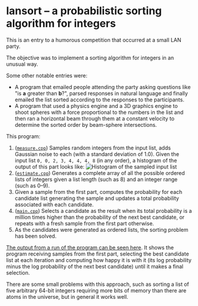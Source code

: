 # lansort – a probabilistic sorting algorithm for integers

This is an entry to a humorous competition that occurred at a small LAN party.

The objective was to implement a sorting algorithm for integers in an unusual way.

Some other notable entries were:

* A program that emailed people attending the party asking questions like "is **a** greater than **b**?", parsed responses in natural language and finally emailed the list sorted according to the responses to the participants.
* A program that used a physics engine and a 3D graphics engine to shoot spheres with a force proportional to the numbers in the list and then ran a horizontal beam through them at a constant velocity to determine the sorted order by beam-sphere intersections.

This program:

1. ([`measure.cpp`](measure.cpp)) Samples random integers from the input list, adds Gaussian noise to each (with a standard deviation of 1.0). Given the input list `0, 0, 2, 3, 4, 4, 4, 8` (in any order), a histogram of the output of this part looks like:
   ![Histogram of the sampled input list](https://raw.githubusercontent.com/ion1/lansort/master/example_output/measurements.svg?sanitize=true)
1. ([`estimate.cpp`](estimate.cpp)) Generates a complete array of all the possible ordered lists of integers given a list length (such as 8) and an integer range (such as 0–9).
1. Given a sample from the first part, computes the probability for each candidate list generating the sample and updates a total probability associated with each candidate.
1. ([`main.cpp`](main.cpp)) Selects a candidate as the result when its total probability is a million times higher than the probability of the next best candidate, or repeats with a fresh sample from the first part otherwise.
1. As the candidates were generated as ordered lists, the sorting problem has been solved.

[The output from a run of the program can be seen here](example_output/lansort.out). It shows the program receiving samples from the first part, selecting the best candidate list at each iteration and computing how happy it is with it (its log probability minus the log probability of the next best candidate) until it makes a final selection.

There are some small problems with this approach, such as sorting a list of five arbitrary 64-bit integers requiring more bits of memory than there are atoms in the universe, but in general it works well.
